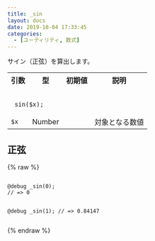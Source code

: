 ```yaml
---
title: _sin
layout: docs
date: 2019-10-04 17:33:45
categories:
  - [ユーティリティ, 数式]
---
```


サイン（正弦）を算出します。

<table>
  <tr>
    <th>引数</th>
    <th>型</th>
    <th>初期値</th>
    <th>説明</th>
  </tr>
  <tr>
    <td colspan="4">
      <pre class="language-scss"><code>
_sin($x);
</code></pre>
    </td>
  </tr>
  <tr>
    <td><code>$x</code></td>
    <td>Number</td>
    <td></td>
    <td>対象となる数値</td>
  </tr>
</table>

## 正弦

<div class="c demo">
  <div class="code">
    {% raw %}
      <pre class="language-scss"><code>
@debug _sin(0);
// => 0

@debug _sin(1);
// => 0.84147
</code></pre>
    {% endraw %}
  </div>
</div>